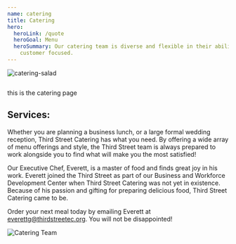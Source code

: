 ```yaml
---
name: catering
title: Catering
hero:
  heroLink: /quote
  heroGoal: Menu
  heroSummary: Our catering team is diverse and flexible in their abilities, but
    customer focused.
---
```

![catering-salad](/_src/img/bob_4786.jpg "catering-salad")

![]()

this is the catering page

## Services:

Whether you are planning a business lunch, or a large formal wedding reception, Third Street Catering has what you need. By offering a wide array of menu offerings and style, the Third Street team is always prepared to work alongside you to find what will make you the most satisfied! 

Our Executive Chef, Everett, is a master of food and finds great joy in his work. Everett joined the Third Street as part of our Business and Workforce Development Center when Third Street Catering was not yet in existence. Because of his passion and gifting for preparing delicious food, Third Street Catering came to be. 

Order your next meal today by emailing Everett at everettg@thirdstreetec.org. You will not be disappointed!   

![Catering Team](/_src/img/bob_6407.jpg "Catering Team")